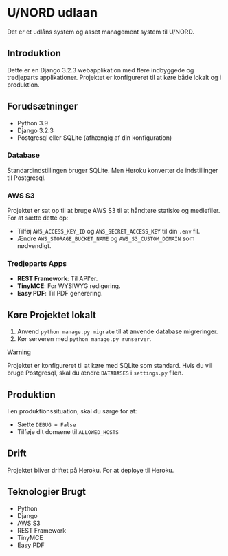 # U/NORD udlaan
Det er et udlåns system og asset management system til U/NORD.

## Introduktion
Dette er en Django 3.2.3 webapplikation med flere indbyggede og tredjeparts applikationer. Projektet er konfigureret til at køre både lokalt og i produktion.

## Forudsætninger
- Python 3.9
- Django 3.2.3
- Postgresql eller SQLite (afhængig af din konfiguration)


### Database
Standardindstillingen bruger SQLite. Men Heroku konverter de indstillinger til Postgresql.

### AWS S3
Projektet er sat op til at bruge AWS S3 til at håndtere statiske og mediefiler. For at sætte dette op:
- Tilføj `AWS_ACCESS_KEY_ID` og `AWS_SECRET_ACCESS_KEY` til din `.env` fil.
- Ændre `AWS_STORAGE_BUCKET_NAME` og `AWS_S3_CUSTOM_DOMAIN` som nødvendigt.

### Tredjeparts Apps
- **REST Framework**: Til API'er.
- **TinyMCE**: For WYSIWYG redigering.
- **Easy PDF**: Til PDF generering.

## Køre Projektet lokalt
1. Anvend `python manage.py migrate` til at anvende database migreringer.
2. Kør serveren med `python manage.py runserver`.

>[!Warning]
> Projektet er konfigureret til at køre med SQLite som standard. Hvis du vil bruge Postgresql, skal du ændre `DATABASES` i `settings.py` filen.


## Produktion
I en produktionssituation, skal du sørge for at:
- Sætte `DEBUG = False`
- Tilføje dit domæne til `ALLOWED_HOSTS`

## Drift
Projektet bliver driftet på Heroku. For at deploye til Heroku.

## Teknologier Brugt
- Python
- Django
- AWS S3
- REST Framework
- TinyMCE
- Easy PDF
